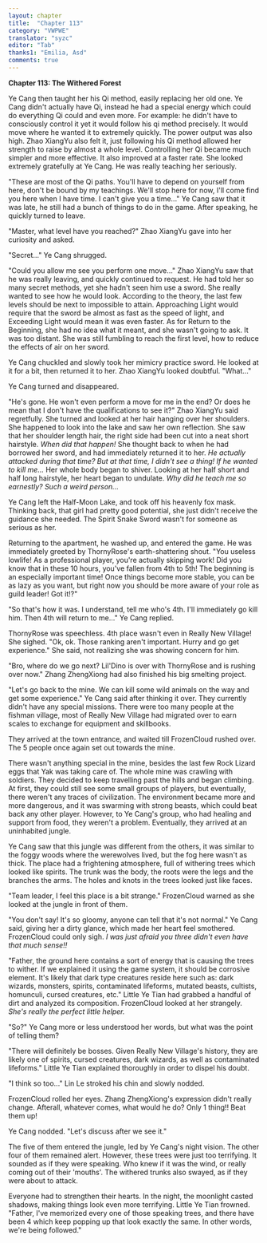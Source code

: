 ```yaml
---
layout: chapter
title:  "Chapter 113"
category: "VWPWE"
translator: "syzc"
editor: "Tab"
thanks1: "Emilia, Asd"
comments: true
---
```


**Chapter 113: The Withered Forest**
 
Ye Cang then taught her his Qi method, easily replacing her old one. Ye Cang didn't actually have Qi, instead he had a special energy which could do everything Qi could and even more. For example: he didn't have to consciously control it yet it would follow his qi method precisely. It would move where he wanted it to extremely quickly. The power output was also high. Zhao XiangYu also felt it, just following his Qi method allowed her strength to raise by almost a whole level. Controlling her Qi became much simpler and more effective. It also improved at a faster rate. She looked extremely gratefully at Ye Cang. He was really teaching her seriously.
 
"These are most of the Qi paths. You'll have to depend on yourself from here, don't be bound by my teachings. We'll stop here for now, I'll come find you here when I have time. I can't give you a time..." Ye Cang saw that it was late, he still had a bunch of things to do in the game. After speaking, he quickly turned to leave.
 
"Master, what level have you reached?" Zhao XiangYu gave into her curiosity and asked.
 
"Secret..." Ye Cang shrugged.
 
"Could you allow me see you perform one move..." Zhao XiangYu saw that he was really leaving, and quickly continued to request. He had told her so many secret methods, yet she hadn't seen him use a sword. She really wanted to see how he would look. According to the theory, the last few levels should be next to impossible to attain. Approaching Light would require that the sword be almost as fast as the speed of light, and Exceeding Light would mean it was even faster. As for Return to the Beginning, she had no idea what it meant, and she wasn't going to ask. It was too distant. She was still fumbling to reach the first level, how to reduce the effects of air on her sword.
 
Ye Cang chuckled and slowly took her mimicry practice sword. He looked at it for a bit, then returned it to her. Zhao XiangYu looked doubtful. "What..."
 
Ye Cang turned and disappeared.
 
"He's gone. He won't even perform a move for me in the end? Or does he mean that I don't have the qualifications to see it?" Zhao XiangYu said regretfully. She turned and looked at her hair hanging over her shoulders. She happened to look into the lake and saw her own reflection. She saw that her shoulder length hair, the right side had been cut into a neat short hairstyle. *When did that happen!* She thought back to when he had borrowed her sword, and had immediately returned it to her. *He actually attacked during that time? But at that time, I didn't see a thing! If he wanted to kill me...* Her whole body began to shiver. Looking at her half short and half long hairstyle, her heart began to undulate. *Why did he teach me so earnestly? Such a weird person...*
 
Ye Cang left the Half-Moon Lake, and took off his heavenly fox mask. Thinking back, that girl had pretty good potential, she just didn't receive the guidance she needed. The Spirit Snake Sword wasn't for someone as serious as her.
 
Returning to the apartment, he washed up, and entered the game. He was immediately greeted by ThornyRose's earth-shattering shout. "You useless lowlife! As a professional player, you're actually skipping work! Did you know that in these 10 hours, you've fallen from 4th to 5th! The beginning is an especially important time! Once things become more stable, you can be as lazy as you want, but right now you should be more aware of your role as guild leader! Got it!?"
 
"So that's how it was. I understand, tell me who's 4th. I'll immediately go kill him. Then 4th will return to me..." Ye Cang replied.
 
ThornyRose was speechless. 4th place wasn't even in Really New Village! She sighed. "Ok, ok. Those ranking aren't important. Hurry and go get experience." She said, not realizing she was showing concern for him.
 
"Bro, where do we go next? Lil'Dino is over with ThornyRose and is rushing over now." Zhang ZhengXiong had also finished his big smelting project.
 
"Let's go back to the mine. We can kill some wild animals on the way and get some experience." Ye Cang said after thinking it over. They currently didn't have any special missions. There were too many people at the fishman village, most of Really New Village had migrated over to earn scales to exchange for equipment and skillbooks.
 
They arrived at the town entrance, and waited till FrozenCloud rushed over. The 5 people once again set out towards the mine.
 
There wasn't anything special in the mine, besides the last few Rock Lizard eggs that Yak was taking care of. The whole mine was crawling with soldiers. They decided to keep travelling past the hills and began climbing. At first, they could still see some small groups of players, but eventually, there weren't any traces of civilization. The environment became more and more dangerous, and it was swarming with strong beasts, which could beat back any other player. However, to Ye Cang's group, who had healing and support from food, they weren't a problem. Eventually, they arrived at an uninhabited jungle.
 
Ye Cang saw that this jungle was different from the others, it was similar to the foggy woods where the werewolves lived, but the fog here wasn't as thick. The place had a frightening atmosphere, full of withering trees which looked like spirits. The trunk was the body, the roots were the legs and the branches the arms. The holes and knots in the trees looked just like faces.
 
"Team leader, I feel this place is a bit strange." FrozenCloud warned as she looked at the jungle in front of them.
 
"You don't say! It's so gloomy, anyone can tell that it's not normal." Ye Cang said, giving her a dirty glance, which made her heart feel smothered. FrozenCloud could only sigh. *I was just afraid you three didn't even have that much sense!!*
 
"Father, the ground here contains a sort of energy that is causing the trees to wither. If we explained it using the game system, it should be corrosive element. It's likely that dark type creatures reside here such as: dark wizards, monsters, spirits, contaminated lifeforms, mutated beasts, cultists, homunculi, cursed creatures, etc." Little Ye Tian had grabbed a handful of dirt and analyzed its composition. FrozenCloud looked at her strangely. *She's really the perfect little helper.*
 
"So?" Ye Cang more or less understood her words, but what was the point of telling them?
 
"There will definitely be bosses. Given Really New Village's history,  they are likely one of spirits, cursed creatures, dark wizards, as well as contaminated lifeforms." Little Ye Tian explained thoroughly in order to dispel his doubt.
 
"I think so too..." Lin Le stroked his chin and slowly nodded.
 
FrozenCloud rolled her eyes. Zhang ZhengXiong's expression didn't really change. Afterall, whatever comes, what would he do? Only 1 thing!! Beat them up!
 
Ye Cang nodded. "Let's discuss after we see it."
 
The five of them entered the jungle, led by Ye Cang's night vision. The other four of them remained alert. However, these trees were just too terrifying. It sounded as if they were speaking. Who knew if it was the wind, or really coming out of their 'mouths'. The withered trunks also swayed, as if they were about to attack.
 
Everyone had to strengthen their hearts. In the night, the moonlight casted shadows, making things look even more terrifying. Little Ye Tian frowned. "Father, I've memorized every one of those speaking trees, and there have been 4 which keep popping up that look exactly the same. In other words, we're being followed."
